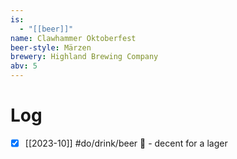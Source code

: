 ```yaml
---
is:
  - "[[beer]]"
name: Clawhammer Oktoberfest
beer-style: Märzen
brewery: Highland Brewing Company
abv: 5
---
```

# Log
- [x] [[2023-10]] #do/drink/beer 🤞 - decent for a lager
